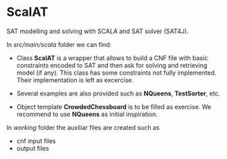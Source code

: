 # ScalAT
SAT modelling and solving with SCALA and SAT solver (SAT4J).

In *src/main/scala* folder we can find:

* Class **ScalAT** is a wrapper that allows to build a CNF file with basic constraints  encoded to SAT and then ask for solving and retrieving model (if any).
This class has some constraints not fully implemented. Their implementation is left as excercise.

* Several examples are also provided such as **NQueens**, **TestSorter**, etc.

* Object template **CrowdedChessboard** is to be filled as exercise. We recommend to use **NQueens** as initial inspiration.

In *working* folder the auxiliar files are created such as 
* cnf input files
* output files
